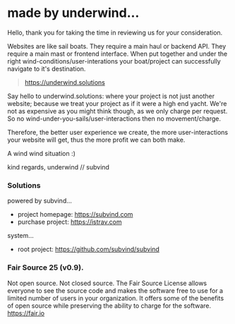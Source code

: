 made by underwind...
========
Hello,
thank you for taking the time in reviewing us for your consideration.

Websites are like sail boats. They require a main haul or backend API. They require a main mast or frontend interface. When put together and under the right wind-conditions/user-interations your boat/project can successfully navigate to it's destination.

> https://underwind.solutions

Say hello to underwind.solutions: where your project is not just another website; because we treat your project as if it were a high end yacht. We're not as expensive as you might think though, as we only charge per request. So no wind-under-you-sails/user-interactions then no movement/charge.

Therefore, the better user experience we create, the more user-interactions your website will get, thus the more profit we can both make.

A wind wind situation :)

kind regards,
underwind // subvind

### Solutions
powered by subvind...
- project homepage: https://subvind.com
- purchase project: https://istrav.com

system...
- root project: https://github.com/subvind/subvind

### Fair Source 25 (v0.9).
Not open source. Not closed source. The Fair Source License allows everyone to see the source code and makes the software free to use for a limited number of users in your organization. It offers some of the benefits of open source while preserving the ability to charge for the software. https://fair.io
